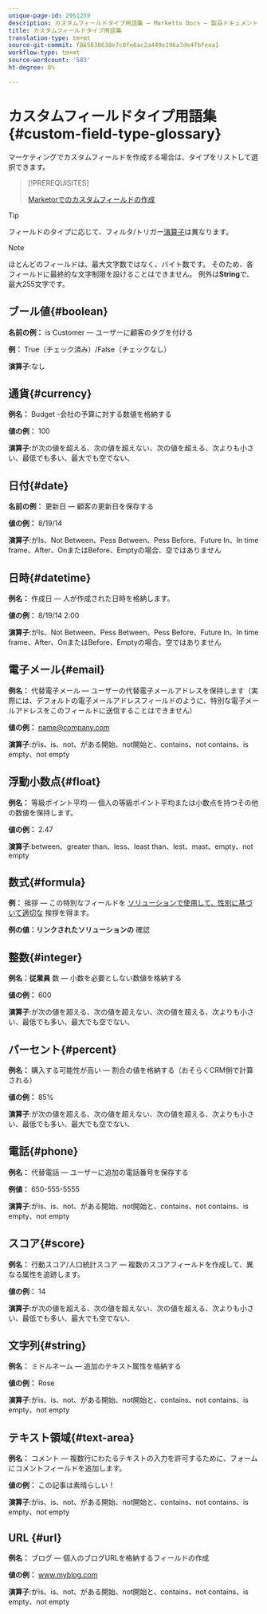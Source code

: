 ```yaml
---
unique-page-id: 2951259
description: カスタムフィールドタイプ用語集 — Marketto Docs — 製品ドキュメント
title: カスタムフィールドタイプ用語集
translation-type: tm+mt
source-git-commit: f865630638e7c0fe6ac2a449e196a7de4fbfeea1
workflow-type: tm+mt
source-wordcount: '583'
ht-degree: 0%

---
```



# カスタムフィールドタイプ用語集{#custom-field-type-glossary}

マーケティングでカスタムフィールドを作成する場合は、タイプをリストして選択できます。

>[!PREREQUISITES]
>
>[Marketorでのカスタムフィールドの作成](/help/marketo/product-docs/administration/field-management/create-a-custom-field-in-marketo.md)

>[!TIP]
>
>フィールドのタイプに応じて、フィルタ/トリガー[演算子](/help/marketo/product-docs/core-marketo-concepts/smart-lists-and-static-lists/creating-a-smart-list/smart-list-filter-operators-glossary.md)は異なります。

>[!NOTE]
>
>ほとんどのフィールドは、最大文字数ではなく、バイト数です。 そのため、各フィールドに最終的な文字制限を設けることはできません。 例外は&#x200B;**String**&#x200B;で、最大255文字です。

## ブール値{#boolean}

**名前の例：** is Customer — ユーザーに顧客のタグを付ける

**例：** True（チェック済み）/False（チェックなし）

**演算子**:なし

## 通貨{#currency}

**例名：** Budget -会社の予算に対する数値を格納する

**値の例：** 100

**演算子**:が次の値を超える、次の値を超えない、次の値を超える、次よりも小さい、最低でも多い、最大でも空でない、

## 日付{#date}

**名前の例：** 更新日 — 顧客の更新日を保存する

**値の例：** 8/19/14

**演算子**:がIs、Not Between、Pess Between、Pess Before、Future In、In time frame、After、OnまたはBefore、Emptyの場合、空ではありません

## 日時{#datetime}

**例名：** 作成日 — 人が作成された日時を格納します。

**値の例：** 8/19/14 2:00

**演算子**:がIs、Not Between、Pess Between、Pess Before、Future In、In time frame、After、OnまたはBefore、Emptyの場合、空ではありません

## 電子メール{#email}

**例名：** 代替電子メール — ユーザーの代替電子メールアドレスを保持します（実際には、デフォルトの電子メールアドレスフィールドのように、特別な電子メールアドレスをこのフィールドに送信することはできません）

**値の例：** name@company.com

**演算子**:がis、is、not、がある開始、not開始と、contains、not contains、is empty、not empty

## 浮動小数点{#float}

**例名：** 等級ポイント平均 — 個人の等級ポイント平均または小数点を持つその他の数値を保持します。

**値の例：** 2.47

**演算子**:between、greater than、less、least than、lest、mast、empty、not empty

## 数式{#formula}

**例：** 挨拶 — この特別なフィールドを [ソリューションで使用して、性別に基づいて適切な](/help/marketo/product-docs/administration/field-management/create-and-use-a-concatenated-string-formula-field.md) 挨拶を得ます。

**例の値：リンクされたソリューションの** 確認

## 整数{#integer}

**例名：従業員** 数 — 小数を必要としない数値を格納する

**値の例：** 600

**演算子**:が次の値を超える、次の値を超えない、次の値を超える、次よりも小さい、最低でも多い、最大でも空でない、

## パーセント{#percent}

**例名：** 購入する可能性が高い — 割合の値を格納する（おそらくCRM側で計算される）

**値の例：** 85%

**演算子**:が次の値を超える、次の値を超えない、次の値を超える、次よりも小さい、最低でも多い、最大でも空でない、

## 電話{#phone}

**例名：** 代替電話 — ユーザーに追加の電話番号を保存する

**例値：** 650-555-5555

**演算子**:がis、is、not、がある開始、not開始と、contains、not contains、is empty、not empty

## スコア{#score}

**例名：** 行動スコア/人口統計スコア — 複数のスコアフィールドを作成して、異なる属性を追跡します。

**値の例：** 14

**演算子**:が次の値を超える、次の値を超えない、次の値を超える、次よりも小さい、最低でも多い、最大でも空でない、

## 文字列{#string}

**例名：** ミドルネーム — 追加のテキスト属性を格納する

**値の例：** Rose

**演算子**:がis、is、not、がある開始、not開始と、contains、not contains、is empty、not empty

## テキスト領域{#text-area}

**例名：** コメント — 複数行にわたるテキストの入力を許可するために、フォームにコメントフィールドを追加します。

**値の例：** この記事は素晴らしい！

**演算子**:がis、is、not、がある開始、not開始と、contains、not contains、is empty、not empty

## URL {#url}

**例名：** ブログ — 個人のブログURLを格納するフィールドの作成

**値の例：** www.myblog.com

**演算子**:がis、is、not、がある開始、not開始と、contains、not contains、is empty、not empty
